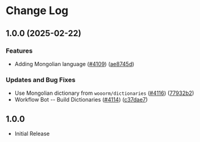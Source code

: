 # Change Log

## 1.0.0 (2025-02-22)


### Features

* Adding Mongolian language ([#4109](https://github.com/khulnasoft/codetypo-dicts/issues/4109)) ([ae8745d](https://github.com/khulnasoft/codetypo-dicts/commit/ae8745deab0a57a45e59cbd32373113809710982))


### Updates and Bug Fixes

* Use Mongolian dictionary from `wooorm/dictionaries` ([#4116](https://github.com/khulnasoft/codetypo-dicts/issues/4116)) ([77932b2](https://github.com/khulnasoft/codetypo-dicts/commit/77932b27b40283862aa04f5df7bd269492a3c46f))
* Workflow Bot -- Build Dictionaries ([#4114](https://github.com/khulnasoft/codetypo-dicts/issues/4114)) ([c37dae7](https://github.com/khulnasoft/codetypo-dicts/commit/c37dae7d20b8448ff92361dd72f65c10701be616))

## 1.0.0

- Initial Release
